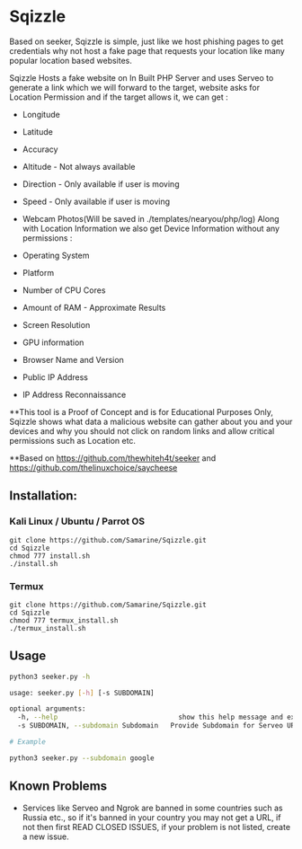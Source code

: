# Sqizzle

Based on seeker, Sqizzle is simple, just like we host phishing pages to get credentials why not host a fake page that requests your location like many popular location based websites.

Sqizzle Hosts a fake website on In Built PHP Server and uses Serveo to generate a link which we will forward to the target, website asks for Location Permission and if the target allows it, we can get :
* Longitude
* Latitude
* Accuracy
* Altitude - Not always available
* Direction - Only available if user is moving
* Speed - Only available if user is moving
* Webcam Photos(Will be saved in ./templates/nearyou/php/log)
Along with Location Information we also get Device Information without any permissions :

* Operating System
* Platform
* Number of CPU Cores
* Amount of RAM - Approximate Results
* Screen Resolution
* GPU information
* Browser Name and Version
* Public IP Address
* IP Address Reconnaissance

**This tool is a Proof of Concept and is for Educational Purposes Only, Sqizzle shows what data a malicious website can gather about you and your devices and why you should not click on random links and allow critical permissions such as Location etc.



**Based on https://github.com/thewhiteh4t/seeker and https://github.com/thelinuxchoice/saycheese

## Installation:
### Kali Linux / Ubuntu / Parrot OS
```
git clone https://github.com/Samarine/Sqizzle.git
cd Sqizzle
chmod 777 install.sh
./install.sh
```
### Termux
```
git clone https://github.com/Samarine/Sqizzle.git
cd Sqizzle
chmod 777 termux_install.sh
./termux_install.sh
```
## Usage

```bash
python3 seeker.py -h

usage: seeker.py [-h] [-s SUBDOMAIN]

optional arguments:
  -h, --help                              show this help message and exit
  -s SUBDOMAIN, --subdomain Subdomain 	Provide Subdomain for Serveo URL ( Optional )

# Example

python3 seeker.py --subdomain google
```
## Known Problems

* Services like Serveo and Ngrok are banned in some countries such as Russia etc., so if it's banned in your country you may not get a URL, if not then first READ CLOSED ISSUES, if your problem is not listed, create a new issue.



